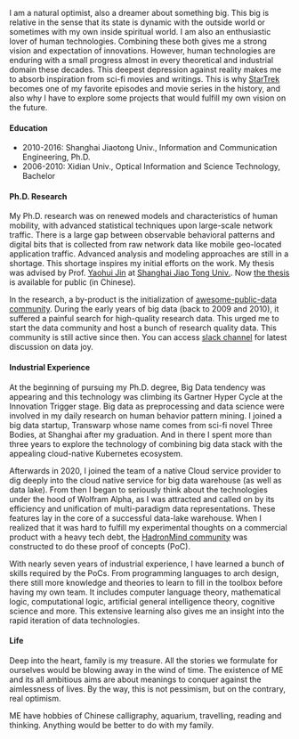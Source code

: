I am a natural optimist, also a dreamer about something big. This big is
relative in the sense that its state is dynamic with the outside world or
sometimes with my own inside spiritual world. I am also an enthusiastic lover of
human technologies. Combining these both gives me a strong vision and
expectation of innovations. However, human technologies are enduring with a
small progress almost in every theoretical and industrial domain these decades.
This deepest depression against reality makes me to absorb inspiration from
sci-fi movies and writings. This is why
[StarTrek](https://simple.wikipedia.org/wiki/Star_Trek) becomes one of my
favorite episodes and movie series in the history, and also why I have to
explore some projects that would fulfill my own vision on the future.

#### Education

*   2010-2016: Shanghai Jiaotong Univ., Information and Communication
    Engineering, Ph.D.
*   2006-2010: Xidian Univ., Optical Information and Science Technology,
    Bachelor

#### Ph.D. Research

My Ph.D. research was on renewed models and characteristics of human mobility,
with advanced statistical techniques upon large-scale network traffic. There is
a large gap between observable behavioral patterns and digital bits that is
collected from raw network data like mobile geo-located application traffic.
Advanced analysis and modeling approaches are still in a shortage. This shortage
inspires my initial efforts on the work. My thesis was advised by Prof. [Yaohui
Jin](http://front.sjtu.edu.cn/~jinyh/) at [Shanghai Jiao Tong
Univ.](http://en.sjtu.edu.cn/). Now [the
thesis](https://github.com/caesar0301/phd-dissertation) is available for public
(in Chinese).

In the research, a by-product is the initialization of [awesome-public-data
community](https://github.com/awesomedata). During the early years of big data
(back to 2009 and 2010), it suffered a painful search for high-quality research
data. This urged me to start the data community and host a bunch of research
quality data. This community is still active since then. You can access [slack
channel](https://awesomedataworld.slack.com/) for latest discussion on data joy.

#### Industrial Experience

At the beginning of pursuing my Ph.D. degree, Big Data tendency was appearing
and this technology was climbing its Gartner Hyper Cycle at the Innovation
Trigger stage. Big data as preprocessing and data science were involved in my
daily research on human behavior pattern mining. I joined a big data startup,
Transwarp whose name comes from sci-fi novel Three Bodies, at Shanghai after my
graduation. And in there I spent more than three years to explore the technology
of combining big data stack with the appealing cloud-native Kubernetes ecosystem.

Afterwards in 2020, I joined the team of a native Cloud service provider to dig
deeply into the cloud native service for big data warehouse (as well as data
lake). From then I began to seriously think about the technologies under the
hood of Wolfram Alpha, as I was attracted and called on by its efficiency and
unification of multi-paradigm data representations. These features lay in the
core of a successful data-lake warehouse. When I realized that it was hard to
fulfill my experimental thoughts on a commercial product with a heavy tech debt,
the [HadronMind community](https://github.com/hadronmind) was constructed to do
these proof of concepts (PoC).

With nearly seven years of industrial experience, I have learned a bunch of
skills required by the PoCs. From programming languages to arch design, there
still more knowledge and theories to learn to fill in the toolbox before having
my own team. It includes computer language theory, mathematical logic,
computational logic, artificial general intelligence theory, cognitive science
and more. This extensive learning also gives me an insight into the rapid
iteration of data technologies.

#### Life

Deep into the heart, family is my treasure. All the stories we formulate for
ourselves would be blowing away in the wind of time. The existence of ME and its
all ambitious aims are about meanings to conquer against the aimlessness of
lives. By the way, this is not pessimism, but on the contrary, real optimism. 

ME have hobbies of Chinese calligraphy, aquarium, travelling, reading and
thinking. Anything would be better to do with my family.

